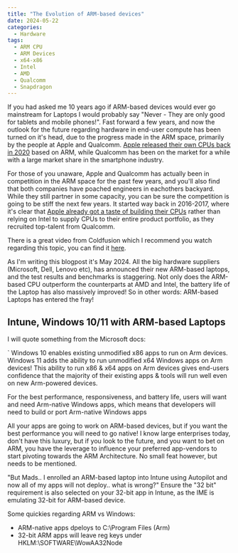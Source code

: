 ```yaml
---
title: "The Evolution of ARM-based devices"
date: 2024-05-22
categories:
  - Hardware
tags:
  - ARM CPU
  - ARM Devices
  - x64-x86
  - Intel
  - AMD
  - Qualcomm
  - Snapdragon
---
```


If you had asked me 10 years ago if ARM-based devices would ever go mainstream for Laptops I would probably say "Never - They are only good for tablets and mobile phones!". Fast forward a few years, and now the outlook for the future regarding hardware in end-user compute has been turned on it's head, due to the progress made in the ARM space, primarily by the people at Apple and Qualcomm. [Apple released their own CPUs back in 2020](https://www.apple.com/newsroom/2020/11/apple-unleashes-m1/) based on ARM, while Qualcomm has been on the market for a while with a large market share in the smartphone industry.

For those of you unaware, Apple and Qualcomm has actually been in competition in the ARM space for the past few years, and you'll also find that both companies have poached engineers in eachothers backyard. While they still partner in some capacity, you can be sure the competition is going to be stiff the next few years. It started way back in 2016-2017, where it's clear that [Apple already got a taste of building their CPUs](https://fortune.com/2017/05/30/apple-qualcomm-esin-terzioglu/) rather than relying on Intel to supply CPUs to their entire product portfolio, as they recruited top-talent from Qualcomm. 

There is a great video from Coldfusion which I recommend you watch regarding this topic, you can find it [here](https://www.youtube.com/watch?v=V68RE0M8zhk).

As I'm writing this blogpost it's May 2024. All the big hardware suppliers (Microsoft, Dell, Lenovo etc), has announced their new ARM-based laptops, and the test results and benchmarks is staggering. Not only does the ARM-based CPU outperform the counterparts at AMD and Intel, the battery life of the Laptop has also massively improved! So in other words: ARM-based Laptops has entered the fray!

## Intune, Windows 10/11 with ARM-based Laptops

I will quote something from the Microsoft docs:

`
Windows 10 enables existing unmodified x86 apps to run on Arm devices. Windows 11 adds the ability to run unmodified x64 Windows apps on Arm devices! This ability to run x86 & x64 apps on Arm devices gives end-users confidence that the majority of their existing apps & tools will run well even on new Arm-powered devices.

For the best performance, responsiveness, and battery life, users will want and need Arm-native Windows apps, which means that developers will need to build or port Arm-native Windows apps`
`

All your apps are going to work on ARM-based devices, but if you want the best performance you will need to go native! I know large enterprises today, don't have this luxury, but if you look to the future, and you want to bet on ARM, you have the leverage to influence your preferred app-vendors to start pivoting towards the ARM Architecture. No small feat however, but needs to be mentioned.

"But Mads.. I enrolled an ARM-based laptop into Intune using Autopilot and now all of my apps will not deploy.. what is wrong?"
Ensure the "32 bit" requirement is also selected on your 32-bit app in Intune, as the IME is emulating 32-bit for ARM-based device.

Some quickies regarding ARM vs Windows:
* ARM-native apps dpeloys to C:\Program Files (Arm)
* 32-bit ARM apps will leave reg keys under HKLM:\SOFTWARE\WowAA32Node